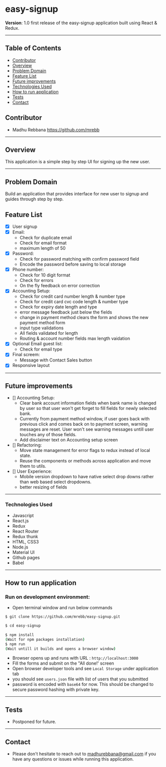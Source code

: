 # easy-signup

**Version**: 1.0 first release of the easy-signup application built using React & Redux.
***

## Table of Contents
* [Contributor](#contributor)
* [Overview](#overview)
* [Problem Domain](#problem-domain)
* [Feature List](#feature-list)
* [Future improvements](#future-improvements)
* [Technologies Used](#technologies-used)
* [How to run application](#How-to-run-application)
* [Tests](#tests)
* [Contact](#Contact)

## Contributor
* Madhu Rebbana https://github.com/mrebb 
***

## Overview
This application is a simple step by step UI for signing up the new user. 
***

## Problem Domain
Build an application that provides interface for new user to signup and guides through step by step.

## Feature List

- [x] User signup
- [x] Email: 
    - Check for duplicate email
    - Check for email format  
    - maximum length of 50
- [x] Password: 
    - Check for password matching with confirm password field
    - Encode the password before saving to local storage
- [x] Phone number: 
    - Check for 10 digit format
    - Check for errors
    - On the fly feedback on error correction
- [x] Accounting Setup: 
    - Check for credit card number length & number type
    - Check for credit card cvc code length & number type
    - Check for expiry date length and type
    - error message feedback just below the fields
    - change in payment method clears the form and shows the new payment method form 
    - input type validations
    - All fields validated for length
    - Routing & account number fields max length vaidation
- [x] Optional Email guest list: 
    - Check for email type
- [x] Final screem: 
    - Message with Contact Sales button
- [x] Responsive layout 
***
## Future improvements
- [] Accounting Setup: 
    - Clear bank account information fields when bank name is changed by user so that user won't get forget to fill fields for newly selected bank.
    - Currently from payment method window, if user goes back with previous click and comes back on to payment screen, warning messages are reset. User won't see warning messages untill user touches any of those fields.
    - Add disclaimer text on Accounting setup screen
- [] Refactoring: 
    - Move state management for error flags to redux instead of local state. 
    - Reuse the components or methods across application and move them to utils.
- [] User Experience: 
    - Mobile version dropdown to have native select drop downs rather than web based select dropdowns.
    - better resizing of fields
***
### Technologies Used
* Javascript
* React.js
* Redux
* React Router
* Redux thunk
* HTML, CSS3
* Node.js
* Material UI
* Github pages
* Babel
***

## How to run application

### Run on development environment:
* Open terminal window and run below commands
```sh
$ git clone https://github.com/mrebb/easy-signup.git

$ cd easy-signup
 
$ npm install
(Wait for npm packages installation)
$ npm run 
(Wait untill it builds and opens a browser window)

```
* Browser opens up and runs with URL : `http://localhost:3000`
* Fill the forms and submit on the "All done!' screen
* Open browser developer tools and see `Local Storage` under application tab
* you should see `users.json` file with list of users that you submitted
* password is encoded with `base64` for now. This should be changed to secure password hashing with private key. 
 ***  

## Tests
* Postponed for future.
***
## Contact
* Please don't hesitate to reach out to madhurebbana@gmail.com if you have any questions or issues while running this application. 
